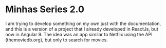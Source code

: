 # Minhas Series 2.0

I am trying to develop something on my own just with the documentation, and this is a version of a project that I already developed in ReactJs, but now in Angular 9.
The idea was an app similar to Netflix using the API (themoviedb.org), but only to search for movies.
